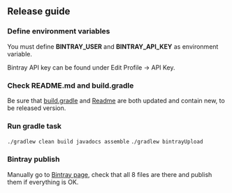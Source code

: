 ## Release guide

### Define environment variables

You must define **BINTRAY_USER** and **BINTRAY_API_KEY** as environment variable.

Bintray API key can be found under Edit Profile -> API Key.

### Check README.md and build.gradle

Be sure that [build.gradle](https://github.com/infinum/Android-Goldfinger/blob/master/build.gradle) and [Readme](https://github.com/infinum/Android-Goldfinger/blob/master/README.md) are both updated and contain new, to be released version.

### Run gradle task

`./gradlew clean build javadocs assemble`
`./gradlew bintrayUpload`

### Bintray publish

Manually go to [Bintray page](https://bintray.com/infinum/android), check that all 8 files are there and publish them if everything is OK.
